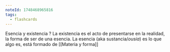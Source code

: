 ```yaml
---
noteId: 1748468965816
tags:
  - flashcards
---
```

Esencia y existencia
?
La existencia es el acto de presentarse en la realidad, la forma de ser de una esencia. La esencia (aka sustancia/*ousía*) es lo que algo es, está formado de [[Materia y forma]]
<!--SR:!2025-05-30,1,230-->
